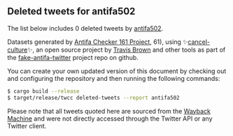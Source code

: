 ## Deleted tweets for antifa502

The list below includes 0 deleted tweets by
[antifa502](https://twitter.com/antifa502).



Datasets generated by [Antifa Checker 161 Project](https://twitter.com/antifacheck161), 61), using ✨[cancel-culture](https://github.com/travisbrown/cancel-culture)✨, an open source project by 
[Travis Brown](https://twitter.com/travisbrown) and other tools as part of the 
[fake-antifa-twitter](https://github.com/antifacheck161/fake-antifa-twitter) project repo on github.

You can create your own updated version of this document by checking out and configuring the
repository and then running the following commands:

```bash
$ cargo build --release
$ target/release/twcc deleted-tweets --report antifa502
```

Please note that all tweets quoted here are sourced from the
[Wayback Machine](https://web.archive.org) and were not directly accessed through the Twitter API or
any Twitter client.

